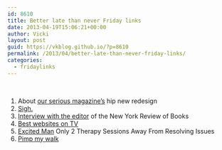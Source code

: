 ```yaml
---
id: 8610
title: Better late than never Friday links
date: 2013-04-19T15:06:21+00:00
author: Vicki
layout: post
guid: https://vkblog.github.io/?p=8610
permalink: /2013/04/better-late-than-never-friday-links/
categories:
  - fridaylinks
---
```

&nbsp;

  1. <span style="line-height: 13px;">About <a href="https://medium.com/pulling-pranks/4b68b45fe7c3" target="_blank">our serious magazine&#8217;s</a> hip new redesign</span>
  2. <a href="http://www.elle.com/life-love/society-career/creative-ambition-versus-financially-stable-job" target="_blank">Sigh.</a>
  3. <a href="http://nymag.com/news/features/robert-silvers-2013-4/" target="_blank">Interview with the editor</a> of the New York Review of Books
  4. <a href="http://www.youtube.com/watch?v=fL-MCzu8shw" target="_blank">Best websites on TV</a>
  5. <a href="http://www.theonion.com/articles/excited-man-only-2-therapy-sessions-away-from-reso,32040/" target="_blank">Excited Man</a> Only 2 Therapy Sessions Away From Resolving Issues
  6. <a href="http://www.thesmartset.com/article/article04171301.aspx" target="_blank">Pimp my walk</a>